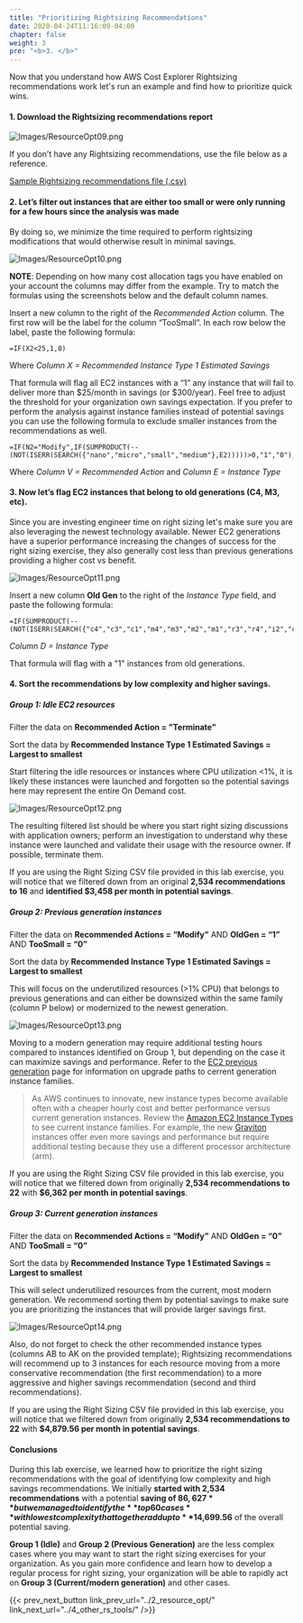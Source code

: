 ```yaml
---
title: "Prioritizing Rightsizing Recommendations"
date: 2020-04-24T11:16:09-04:00
chapter: false
weight: 3
pre: "<b>3. </b>"
---
```


Now that you understand how AWS Cost Explorer Rightsizing recommendations work let's run an example and find how to prioritize quick wins.

#### 1. Download the **Rightsizing recommendations** report
![Images/ResourceOpt09.png](/Cost/100_AWS_Resource_Optimization/Images/ResourceOpt09.png?classes=lab_picture_small)

If you don’t have any Rightsizing recommendations, use the file below as a reference.

[Sample Rightsizing recommendations file (.csv)](/Cost/100_AWS_Resource_Optimization/Code/ENT206-ec2-rightsizing-recommendations.csv)

#### 2. Let’s filter out instances that are either too small or were only running for a few hours since the analysis was made

By doing so, we minimize the time required to perform rightsizing modifications that would otherwise result in minimal savings.

![Images/ResourceOpt10.png](/Cost/100_AWS_Resource_Optimization/Images/ResourceOpt10.png?classes=lab_picture_small)

**NOTE**: Depending on how many cost allocation tags you have enabled on your account the columns may differ from the example. Try to match the formulas using the screenshots below and the default column names.

Insert a new column to the right of the *Recommended Action* column. The first row will be the label for the column “TooSmall”. In each row below the label, paste the following formula:
```
=IF(X2<25,1,0)
```
Where *Column X = Recommended Instance Type 1 Estimated Savings*

That formula will flag all EC2 instances with a “1” any instance that will fail to deliver more than $25/month in savings (or $300/year). Feel free to adjust the threshold for your organization own savings expectation. If you prefer to perform the analysis against instance families instead of potential savings you can use the following formula to exclude smaller instances from the recommendations as well.
```
=IF(N2="Modify",IF(SUMPRODUCT(--(NOT(ISERR(SEARCH({"nano","micro","small","medium"},E2)))))>0,"1","0"),"0")
```
Where *Column V = Recommended Action* and *Column E = Instance Type*

#### 3. Now let’s flag EC2 instances that belong to old generations (C4, M3, etc).

Since you are investing engineer time on right sizing let's make sure you are also leveraging the newest technology available. Newer EC2 generations have a superior performance increasing the changes of success for the right sizing exercise, they also generally cost less than previous generations providing a higher cost vs benefit.

![Images/ResourceOpt11.png](/Cost/100_AWS_Resource_Optimization/Images/ResourceOpt11.png?classes=lab_picture_small)

Insert a new column **Old Gen** to the right of the *Instance Type* field, and paste the following formula:
```
=IF(SUMPRODUCT(--(NOT(ISERR(SEARCH({"c4","c3","c1","m4","m3","m2","m1","r3","r4","i2","cr1","hs1","g2"},D2)))))>0,"1","0")
```
*Column D = Instance Type*

That formula will flag with a "1" instances from old generations.

#### 4. Sort the recommendations by low complexity and higher savings.

##### **Group 1:** Idle EC2 resources

Filter the data on **Recommended Action = "Terminate"**

Sort the data by **Recommended Instance Type 1 Estimated Savings = Largest to smallest**

Start filtering the idle resources or instances where CPU utilization <1%, it is likely these instances were launched and forgotten so the potential savings here may represent the entire On Demand cost.

![Images/ResourceOpt12.png](/Cost/100_AWS_Resource_Optimization/Images/ResourceOpt12.png?classes=lab_picture_small)

The resulting filtered list should be where you start right sizing discussions with application owners; perform an investigation to understand why these instance were launched and validate their usage with the resource owner. If possible, terminate them.

If you are using the Right Sizing CSV file provided in this lab exercise, you will notice that we filtered down from an original **2,534 recommendations to 16** and **identified $3,458 per month in potential savings**.

##### **Group 2:** Previous generation instances

Filter the data on **Recommended Actions = “Modify”** AND **OldGen = “1”** AND **TooSmall = “0”**

Sort the data by **Recommended Instance Type 1 Estimated Savings = Largest to smallest**

This will focus on the underutilized resources (>1% CPU) that belongs to previous generations and can either be downsized within the same family (column P below) or modernized to the newest generation.

![Images/ResourceOpt13.png](/Cost/100_AWS_Resource_Optimization/Images/ResourceOpt13.png?classes=lab_picture_small)

Moving to a modern generation may require additional testing hours compared to instances identified on Group 1, but depending on the case it can maximize savings and performance. Refer to the [EC2 previous generation](https://aws.amazon.com/ec2/previous-generation/) page for information on upgrade paths to cerrent generation instance families.

> As AWS continues to innovate, new instance types become available often with a cheaper hourly cost and better performance versus current generation instances. Review the [Amazon EC2 Instance Types](https://aws.amazon.com/ec2/instance-types/) to see current instance families. For example, the new [Graviton](https://aws.amazon.com/ec2/graviton/) instances offer even more savings and performance but require additional testing because they use a different processor architecture (arm).

If you are using the Right Sizing CSV file provided in this lab exercise, you will notice that we filtered down from originally **2,534 recommendations to 22** with **$6,362 per month in potential savings**.

##### **Group 3:** Current generation instances

Filter the data on **Recommended Actions = “Modify”** AND **OldGen = “0”** AND **TooSmall = “0”**

Sort the data by **Recommended Instance Type 1 Estimated Savings = Largest to smallest**

This will select underutilized resources from the current, most modern generation. We recommend sorting them by potential savings to make sure you are prioritizing the instances that will provide larger savings first.

![Images/ResourceOpt14.png](/Cost/100_AWS_Resource_Optimization/Images/ResourceOpt14.png?classes=lab_picture_small)

Also, do not forget to check the other recommended instance types (columns AB to AK on the provided template); Rightsizing recommendations will recommend up to 3 instances for each resource moving from a more conservative recommendation (the first recommendation) to a more aggressive and higher savings recommendation (second and third recommendations).

If you are using the Right Sizing CSV file provided in this lab exercise, you will notice that we filtered down from originally **2,534 recommendations to 22** with **$4,879.56 per month in potential savings**.

#### Conclusions

During this lab exercise, we learned how to prioritize the right sizing recommendations with the goal of identifying low complexity and high savings recommendations. We initially **started with 2,534 recommendations** with a potential **saving of $86,627** but we managed to identify the **top 60 cases** with lowest complexity that together add up to **$14,699.56** of the overall potential saving.

**Group 1 (Idle)** and **Group 2 (Previous Generation)** are the less complex cases where you may want to start the right sizing exercises for your organization. As you gain more confidence and learn how to develop a regular process for right sizing, your organization will be able to rapidly act on **Group 3 (Current/modern generation)** and other cases.

{{< prev_next_button link_prev_url="../2_resource_opt/" link_next_url="../4_other_rs_tools/" />}}
